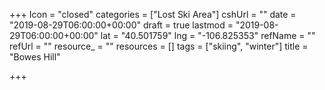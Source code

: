 +++
Icon = "closed"
categories = ["Lost Ski Area"]
cshUrl = ""
date = "2019-08-29T06:00:00+00:00"
draft = true
lastmod = "2019-08-29T06:00:00+00:00"
lat = "40.501759"
lng = "-106.825353"
refName = ""
refUrl = ""
resource_ = ""
resources = []
tags = ["skiing", "winter"]
title = "Bowes Hill"

+++
